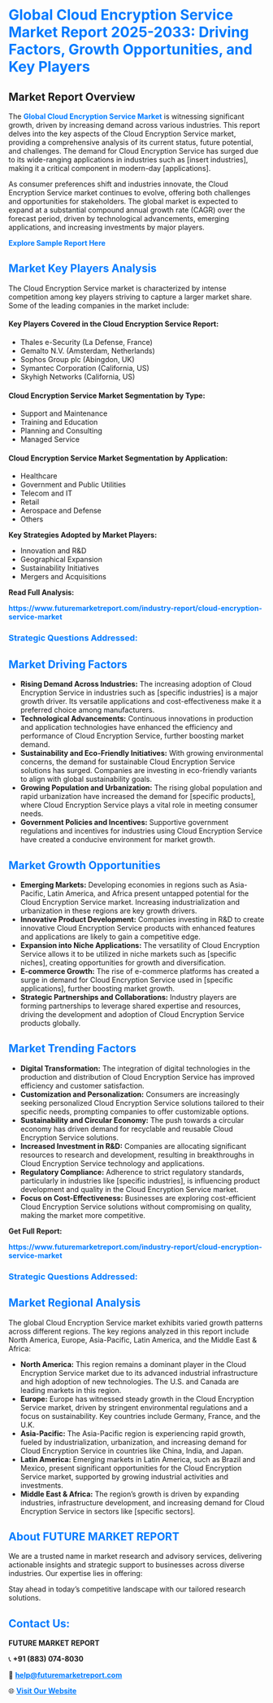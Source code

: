 <h1 style="color: #007BFF;">Global Cloud Encryption Service Market Report 2025-2033: Driving Factors, Growth Opportunities, and Key Players</h1>

<section id="overview">
<h2>Market Report Overview</h2>
<p>The <a href="https://www.futuremarketreport.com/industry-report/cloud-encryption-service-market" style="color: #007BFF; text-decoration: none;"><strong>Global Cloud Encryption Service Market</strong></a> is witnessing significant growth, driven by increasing demand across various industries. This report delves into the key aspects of the Cloud Encryption Service market, providing a comprehensive analysis of its current status, future potential, and challenges. The demand for Cloud Encryption Service has surged due to its wide-ranging applications in industries such as [insert industries], making it a critical component in modern-day [applications].</p>
<p>As consumer preferences shift and industries innovate, the Cloud Encryption Service market continues to evolve, offering both challenges and opportunities for stakeholders. The global market is expected to expand at a substantial compound annual growth rate (CAGR) over the forecast period, driven by technological advancements, emerging applications, and increasing investments by major players.</p>
</section>

<section id="overview">
<p><a href="https://www.futuremarketreport.com/request-sample/reportId=53579" style="color: #007BFF; text-decoration: none;"><strong>Explore Sample Report Here</strong></a></p>
</section>

<section id="key-players">
<h2 style="color: #007BFF;">Market Key Players Analysis</h2>
<p>The Cloud Encryption Service market is characterized by intense competition among key players striving to capture a larger market share. Some of the leading companies in the market include:</p>
<h4>Key Players Covered in the Cloud Encryption Service Report:</h4>
<ul><li>Thales e-Security (La Defense, France)</li><li>Gemalto N.V. (Amsterdam, Netherlands)</li><li>Sophos Group plc (Abingdon, UK)</li><li>Symantec Corporation (California, US)</li><li>Skyhigh Networks (California, US)</li></ul>
<h4>Cloud Encryption Service Market Segmentation by Type:</h4>
<ul><li>Support and Maintenance</li><li>Training and Education</li><li>Planning and Consulting</li><li>Managed Service</li></ul>

<h4>Cloud Encryption Service Market Segmentation by Application:</h4>
<ul><li>Healthcare</li><li>Government and Public Utilities</li><li>Telecom and IT</li><li>Retail</li><li>Aerospace and Defense</li><li>Others</li></ul>
<p><strong>Key Strategies Adopted by Market Players:</strong></p>
<ul>
<li>Innovation and R&D</li>
<li>Geographical Expansion</li>
<li>Sustainability Initiatives</li>
<li>Mergers and Acquisitions</li>
</ul>
</section>

<section>
<p><strong>Read Full Analysis: </strong></p><a href="https://www.futuremarketreport.com/industry-report/cloud-encryption-service-market" style="color: #007BFF; text-decoration: none;"><strong>https://www.futuremarketreport.com/industry-report/cloud-encryption-service-market</strong></a>
<h3 style="color: #007BFF;">Strategic Questions Addressed:</h3>
</section>

<section id="driving-factors">
<h2 style="color: #007BFF;">Market Driving Factors</h2>
<ul>
<li><strong>Rising Demand Across Industries:</strong> The increasing adoption of Cloud Encryption Service in industries such as [specific industries] is a major growth driver. Its versatile applications and cost-effectiveness make it a preferred choice among manufacturers.</li>
<li><strong>Technological Advancements:</strong> Continuous innovations in production and application technologies have enhanced the efficiency and performance of Cloud Encryption Service, further boosting market demand.</li>
<li><strong>Sustainability and Eco-Friendly Initiatives:</strong> With growing environmental concerns, the demand for sustainable Cloud Encryption Service solutions has surged. Companies are investing in eco-friendly variants to align with global sustainability goals.</li>
<li><strong>Growing Population and Urbanization:</strong> The rising global population and rapid urbanization have increased the demand for [specific products], where Cloud Encryption Service plays a vital role in meeting consumer needs.</li>
<li><strong>Government Policies and Incentives:</strong> Supportive government regulations and incentives for industries using Cloud Encryption Service have created a conducive environment for market growth.</li>
</ul>
</section>

<section id="growth-opportunities">
<h2 style="color: #007BFF;">Market Growth Opportunities</h2>
<ul>
<li><strong>Emerging Markets:</strong> Developing economies in regions such as Asia-Pacific, Latin America, and Africa present untapped potential for the Cloud Encryption Service market. Increasing industrialization and urbanization in these regions are key growth drivers.</li>
<li><strong>Innovative Product Development:</strong> Companies investing in R&D to create innovative Cloud Encryption Service products with enhanced features and applications are likely to gain a competitive edge.</li>
<li><strong>Expansion into Niche Applications:</strong> The versatility of Cloud Encryption Service allows it to be utilized in niche markets such as [specific niches], creating opportunities for growth and diversification.</li>
<li><strong>E-commerce Growth:</strong> The rise of e-commerce platforms has created a surge in demand for Cloud Encryption Service used in [specific applications], further boosting market growth.</li>
<li><strong>Strategic Partnerships and Collaborations:</strong> Industry players are forming partnerships to leverage shared expertise and resources, driving the development and adoption of Cloud Encryption Service products globally.</li>
</ul>
</section>

<section id="trending-factors">
<h2 style="color: #007BFF;">Market Trending Factors</h2>
<ul>
<li><strong>Digital Transformation:</strong> The integration of digital technologies in the production and distribution of Cloud Encryption Service has improved efficiency and customer satisfaction.</li>
<li><strong>Customization and Personalization:</strong> Consumers are increasingly seeking personalized Cloud Encryption Service solutions tailored to their specific needs, prompting companies to offer customizable options.</li>
<li><strong>Sustainability and Circular Economy:</strong> The push towards a circular economy has driven demand for recyclable and reusable Cloud Encryption Service solutions.</li>
<li><strong>Increased Investment in R&D:</strong> Companies are allocating significant resources to research and development, resulting in breakthroughs in Cloud Encryption Service technology and applications.</li>
<li><strong>Regulatory Compliance:</strong> Adherence to strict regulatory standards, particularly in industries like [specific industries], is influencing product development and quality in the Cloud Encryption Service market.</li>
<li><strong>Focus on Cost-Effectiveness:</strong> Businesses are exploring cost-efficient Cloud Encryption Service solutions without compromising on quality, making the market more competitive.</li>
</ul>
</section>

<section>
<p><strong>Get Full Report: </strong></p><a href="https://www.futuremarketreport.com/industry-report/cloud-encryption-service-market" style="color: #007BFF; text-decoration: none;"><strong>https://www.futuremarketreport.com/industry-report/cloud-encryption-service-market</strong></a>
<h3 style="color: #007BFF;">Strategic Questions Addressed:</h3>
</section>


<section id="regional-analysis">
<h2 style="color: #007BFF;">Market Regional Analysis</h2>
<p>The global Cloud Encryption Service market exhibits varied growth patterns across different regions. The key regions analyzed in this report include North America, Europe, Asia-Pacific, Latin America, and the Middle East & Africa:</p>
<ul>
<li><strong>North America:</strong> This region remains a dominant player in the Cloud Encryption Service market due to its advanced industrial infrastructure and high adoption of new technologies. The U.S. and Canada are leading markets in this region.</li>
<li><strong>Europe:</strong> Europe has witnessed steady growth in the Cloud Encryption Service market, driven by stringent environmental regulations and a focus on sustainability. Key countries include Germany, France, and the U.K.</li>
<li><strong>Asia-Pacific:</strong> The Asia-Pacific region is experiencing rapid growth, fueled by industrialization, urbanization, and increasing demand for Cloud Encryption Service in countries like China, India, and Japan.</li>
<li><strong>Latin America:</strong> Emerging markets in Latin America, such as Brazil and Mexico, present significant opportunities for the Cloud Encryption Service market, supported by growing industrial activities and investments.</li>
<li><strong>Middle East & Africa:</strong> The region’s growth is driven by expanding industries, infrastructure development, and increasing demand for Cloud Encryption Service in sectors like [specific sectors].</li>
</ul>
</section>

<footer>
<h2 style="color: #007BFF;">About FUTURE MARKET REPORT</h2>
<p>We are a trusted name in market research and advisory services, delivering actionable insights and strategic support to businesses across diverse industries. Our expertise lies in offering:</p>

<p>Stay ahead in today’s competitive landscape with our tailored research solutions.</p>

<h2 style="color: #007BFF;">Contact Us:</h2>
<p><strong>FUTURE MARKET REPORT</strong></p>
<p>📞 <strong>+91 (883) 074-8030</strong></p>
<p>📧 <strong><a href="mailto:help@futuremarketreport.com" style="color: #007BFF;">help@futuremarketreport.com</a></strong></p>
<p>🌐 <strong><a href="https://www.futuremarketreport.com/" style="color: #007BFF;">Visit Our Website</a></strong></p>
</footer>